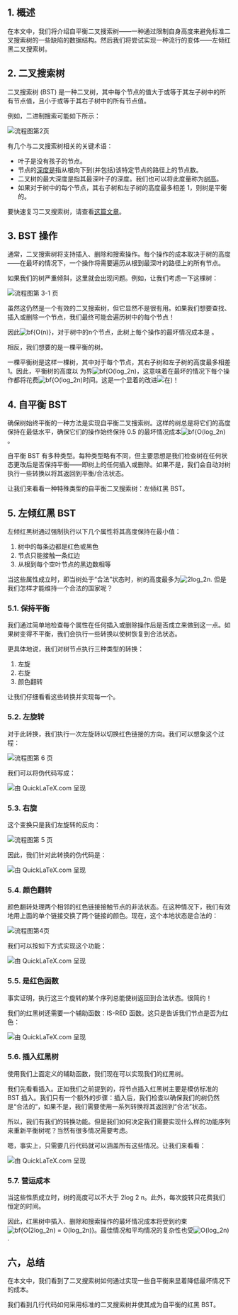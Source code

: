 ## 1. 概述

在本文中，我们将介绍自平衡二叉搜索树——一种通过限制自身高度来避免标准二叉搜索树的一些缺陷的数据结构。然后我们将尝试实现一种流行的变体——左倾红黑二叉搜索树。

## 2. 二叉搜索树

二叉搜索树 (BST) 是一种二叉树，其中每个节点的值大于或等于其左子树中的所有节点值，且小于或等于其右子树中的所有节点值。

例如，二进制搜索可能如下所示：

![流程图第2页](https://www.baeldung.com/wp-content/uploads/sites/4/2020/07/Flowchart-Page-2.png)

有几个与二叉搜索树相关的关键术语：

-   叶子是没有孩子的节点。
-   节点的[深度是](https://www.baeldung.com/cs/tree-depth-height-difference)指从根向下到(并包括)该特定节点的路径上的节点数。
-   二叉树的最大深度是指其最深叶子的深度。我们也可以将此度量称为[树高](https://www.baeldung.com/cs/tree-depth-height-difference)。
-   如果对于树中的每个节点，其右子树和左子树的高度最多相差 1，则树是平衡的。

要快速复习二叉搜索树，请查看[这篇文章](https://www.baeldung.com/java-binary-tree)。

## 3. BST 操作

通常，二叉搜索树将支持插入、删除和搜索操作。每个操作的成本取决于树的高度——在最坏的情况下，一个操作将需要遍历从根到最深叶的路径上的所有节点。

如果我们的树严重倾斜，这里就会出现问题。例如，让我们考虑一下这棵树：

![流程图第 3-1 页](https://www.baeldung.com/wp-content/uploads/sites/4/2020/07/Flowchart-Page-3-1.png)

虽然这仍然是一个有效的二叉搜索树，但它显然不是很有用。如果我们想要查找、插入或删除一个节点，我们最终可能会遍历树中的每个节点！

因此![bf{O(n)}](https://www.baeldung.com/wp-content/ql-cache/quicklatex.com-cf157df2b85e0755c3e485c24ee5f785_l3.svg)，对于树中的n个节点，此树上每个操作的最坏情况成本是 。

相反，我们想要的是一棵平衡的树。

一棵平衡树是这样一棵树，其中对于每个节点，其右子树和左子树的高度最多相差 1。因此，平衡树的高度以 为界![bf{O(log_2n)](https://www.baeldung.com/wp-content/ql-cache/quicklatex.com-4dab8154c4ca7a7bedbdb99305e7d236_l3.svg)，这意味着在最坏的情况下每个操作都将花费![bf{O(log_2n)](https://www.baeldung.com/wp-content/ql-cache/quicklatex.com-4dab8154c4ca7a7bedbdb99305e7d236_l3.svg)时间。这是一个显着的改进![在)](https://www.baeldung.com/wp-content/ql-cache/quicklatex.com-f8d599809b2f7987726c648086c1981d_l3.svg)！

## 4. 自平衡 BST

确保树始终平衡的一种方法是实现自平衡二叉搜索树。这样的树总是将它们的高度保持在最低水平，确保它们的操作始终保持 0.5 的最坏情况成本![bf{O(log_2n)](https://www.baeldung.com/wp-content/ql-cache/quicklatex.com-4dab8154c4ca7a7bedbdb99305e7d236_l3.svg)。

自平衡 BST 有多种类型。每种类型略有不同，但主要思想是我们检查树在任何状态更改后是否保持平衡——即树上的任何插入或删除。如果不是，我们会自动对树执行一些转换以将其返回到平衡/合法状态。

让我们来看看一种特殊类型的自平衡二叉搜索树：左倾红黑 BST。

## 5. 左倾红黑 BST

左倾红黑树通过强制执行以下几个属性将其高度保持在最小值：

1.  树中的每条边都是红色或黑色
2.  节点只能接触一条红边
3.  从根到每个空叶节点的黑边数相等

当这些属性成立时，即当树处于“合法”状态时，树的高度最多为![2log_2n](https://www.baeldung.com/wp-content/ql-cache/quicklatex.com-bda580d5dcc183c15a89ab3c8650eb2e_l3.svg). 但是我们怎样才能维持一个合法的国家呢？

### 5.1. 保持平衡

我们通过简单地检查每个属性在任何插入或删除操作后是否成立来做到这一点。如果树变得不平衡，我们会执行一些转换以使树恢复到合法状态。

更具体地说，我们对树节点执行三种类型的转换：

1.  左旋
2.  右旋
3.  颜色翻转

让我们仔细看看这些转换并实现每一个。

### 5.2. 左旋转

对于此转换，我们执行一次左旋转以切换红色链接的方向。我们可以想象这个过程：

![流程图第 6 页](https://www.baeldung.com/wp-content/uploads/sites/4/2020/07/Flowchart-Page-6.png)

我们可以将伪代码写成：

![由 QuickLaTeX.com 呈现](https://www.baeldung.com/wp-content/ql-cache/quicklatex.com-4851f555c7ae9c68d79d7e607f4c32ef_l3.svg)

### 5.3. 右旋

这个变换只是我们左旋转的反向：

![流程图第 5 页](https://www.baeldung.com/wp-content/uploads/sites/4/2020/07/Flowchart-Page-5.png)

因此，我们针对此转换的伪代码是：

![由 QuickLaTeX.com 呈现](https://www.baeldung.com/wp-content/ql-cache/quicklatex.com-a9120f1978c8b7681ad8bcca1357040c_l3.svg)

### 5.4. 颜色翻转

颜色翻转处理两个相邻的红色链接接触节点的非法状态。在这种情况下，我们有效地用上面的单个链接交换了两个链接的颜色。现在，这个本地状态是合法的：

![流程图第4页](https://www.baeldung.com/wp-content/uploads/sites/4/2020/07/Flowchart-Page-4.png)

我们可以按如下方式实现这个功能：

![由 QuickLaTeX.com 呈现](https://www.baeldung.com/wp-content/ql-cache/quicklatex.com-48c822030cb6e8f8e7abd4b7d162cd57_l3.svg)

### 5.5. 是红色函数

事实证明，执行这三个旋转的某个序列总能使树返回到合法状态。很简约！

我们的红黑树还需要一个辅助函数：IS-RED 函数。这只是告诉我们节点是否为红色：

![由 QuickLaTeX.com 呈现](https://www.baeldung.com/wp-content/ql-cache/quicklatex.com-b68bc55e9cd64d20f621a8b255742052_l3.svg)

### 5.6. 插入红黑树

使用我们上面定义的辅助函数，我们现在可以实现我们的红黑树。

我们先看看插入。正如我们之前提到的，将节点插入红黑树主要是模仿标准的 BST 插入。我们只有一个额外的步骤：插入后，我们检查以确保我们的树仍然是“合法的”，如果不是，我们需要使用一系列转换将其返回到“合法”状态。

所以，我们有我们的转换功能。但是我们如何决定我们需要实现什么样的功能序列来重新平衡树呢？当然有很多情况需要考虑。

嗯，事实上，只需要几行代码就可以涵盖所有这些情况。让我们来看看：

![由 QuickLaTeX.com 呈现](https://www.baeldung.com/wp-content/ql-cache/quicklatex.com-09d34f10927b7403c8e7fb356d4b2544_l3.svg)

### 5.7. 营运成本

当这些性质成立时，树的高度可以不大于 2log 2 n。此外，每次旋转只花费我们恒定的时间。

因此，红黑树中插入、删除和搜索操作的最坏情况成本将受到约束![bf{O(2log_2n) = O(log_2n)}](https://www.baeldung.com/wp-content/ql-cache/quicklatex.com-7ffb6e7e790f3239abe3cac8012e869f_l3.svg)。最佳情况和平均情况的复杂性也受![O(log_2n)](https://www.baeldung.com/wp-content/ql-cache/quicklatex.com-f4838e210048044a4fe5076a0f5f787f_l3.svg).

## 六，总结

在本文中，我们看到了二叉搜索树如何通过实现一些自平衡来显着降低最坏情况下的成本。

我们看到几行代码如何采用标准的二叉搜索树并使其成为自平衡的红黑 BST。